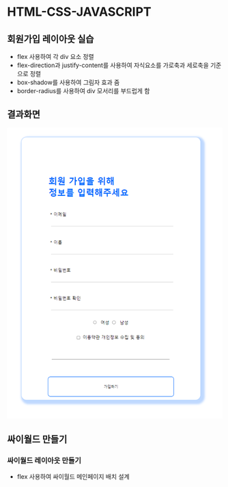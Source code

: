 
# HTML-CSS-JAVASCRIPT
## 회원가입 레이아웃 실습
- flex 사용하여 각 div 요소 정렬
- flex-direction과 justify-content를 사용하여 자식요소를 가로축과 세로축을 기준으로 정렬
- box-shadow를 사용하여 그림자 효과 줌
- border-radius를 사용하여 div 모서리를 부드럽게 함
## 결과화면
![alt text](image.png)

## 싸이월드 만들기

### 싸이월드 레이아웃 만들기
- flex 사용하여 싸이월드 메인페이지 배치 설계
